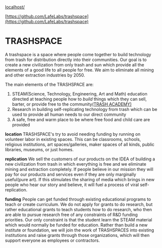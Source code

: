 [localhost/](localhost://)

[https://github.com/LafeLabs/trashspace](https://github.com/LafeLabs/trashspace)

# TRASHSPACE

A trashspace is a space where people come together to build technology from trash for distribution directly into their communities.  Our goal is to create a new civilization from only trash and sun which provide all the elements of a good life to all people for free. We aim to eliminate all mining and other extraction industries by 2050.

The main elements of the TRASHSPACE are:

1. STEAM(Science, Technology, Engineering, Art and Math) education directed at teaching people how to *build* things which they can sell, barter, or provide free to the community[(TRASH ACADEMY)](https://github.com/LafeLabs/trashacademy)
2. Research in building self-replicating technology from trash which can be used to provide all human needs to our direct community
3. A safe, free and warm place to be where free food and child care are provided

**location** TRASHSPACE's try to avoid needing funding by running on volunteer labor in existing spaces.  This can be classrooms, schools, religious institutions, art spaces/galleries, maker spaces of all kinds, public libraries, museums, or just homes.  

**replication** We sell the customers of our products on the IDEA of building a new civilization from trash in which everything is free and we eliminate mining and extraction completely.  If people believe in our mission they will pay for our products and services even if they are only marginally useful(pure art).  If this stimulates the sharing of media which brings in new people who hear our story and believe, it will fuel a process of viral self-replication. 

**funding** People can get funded through existing educational programs to teach or create curriculum.  We do not apply for grants to do research, but rather educational grants to teach students how to do research, who then are able to pursue research free of any constraints of R&D funding priorities.  Our only constraint is that the student learn the STEAM material which would normally be funded for education.  Rather than build a new institute or foundation, we will join the work of TRASHSPACES into existing institutions and raise grants through those organizations, which will then support everyone as employees or contractors.



 

